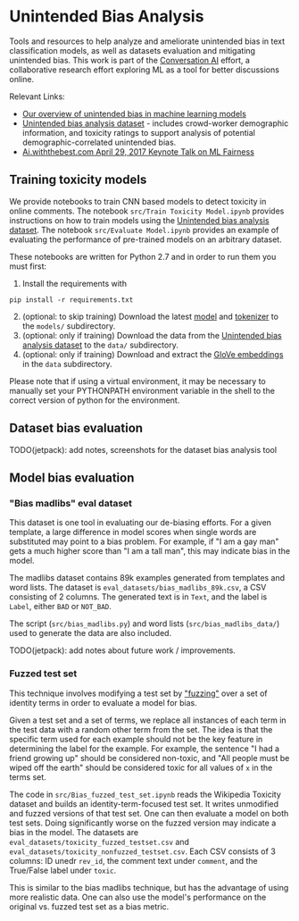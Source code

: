# Unintended Bias Analysis

Tools and resources to help analyze and ameliorate unintended bias in text
classification models, as well as datasets evaluation and mitigating unintended bias.
This work is part of the [Conversation AI](https://conversationai.github.io/) effort, a collaborative
research effort exploring ML as a tool for better discussions online.

Relevant Links:
 * [Our overview of unintended bias in machine learning models](https://conversationai.github.io/bias.html)
 * [Unintended bias analysis dataset](https://figshare.com/articles/Wikipedia_Talk_Labels_Toxicity/4563973) - includes crowd-worker demographic information, and toxicity ratings to support analysis of potential demographic-correlated unintended bias.
 * [Ai.withthebest.com April 29, 2017 Keynote Talk on ML Fairness](https://github.com/conversationai/conversationai-bias-analysis/blob/master/AI-with-the-best%20fairness%20presentation.pdf)


## Training toxicity models

We provide notebooks to train CNN based models to detect toxicity in online comments. The notebook `src/Train Toxicity Model.ipynb` provides instructions on how to train models using the [Unintended bias analysis dataset](https://figshare.com/articles/Wikipedia_Talk_Labels_Toxicity/4563973). The notebook `src/Evaluate Model.ipynb` provides an example of evaluating the performance of pre-trained models on an arbitrary dataset.

These notebooks are written for Python 2.7 and in order to run them you must first:

1. Install the requirements with 
```
pip install -r requirements.txt
```
2. (optional: to skip training) Download the latest [model](https://storage.googleapis.com/unintended-ml-bias-analysis/models/wiki_tox_labels_v1_model.h5) and [tokenizer](https://storage.googleapis.com/unintended-ml-bias-analysis/models/wiki_tox_labels_v1_tokenizer.pkl) to the `models/` subdirectory.
3. (optional: only if training) Download the data from the [Unintended bias analysis dataset](https://figshare.com/articles/Wikipedia_Talk_Labels_Toxicity/4563973) to the `data/` subdirectory.
4. (optional: only if training) Download and extract the [GloVe embeddings](http://nlp.stanford.edu/data/glove.6B.zip) in the `data` subdirectory.

Please note that if using a virtual environment, it may be necessary to manually set your PYTHONPATH environment variable in the shell to the correct version of python for the environment.

## Dataset bias evaluation

TODO(jetpack): add notes, screenshots for the dataset bias analysis tool

## Model bias evaluation

### "Bias madlibs" eval dataset

This dataset is one tool in evaluating our de-biasing efforts. For a given
template, a large difference in model scores when single words are substituted
may point to a bias problem. For example, if "I am a gay man" gets a much
higher score than "I am a tall man", this may indicate bias in the model.

The madlibs dataset contains 89k examples generated from templates and word
lists. The dataset is `eval_datasets/bias_madlibs_89k.csv`, a CSV consisting of
2 columns.  The generated text is in `Text`, and the label is `Label`, either
`BAD` or `NOT_BAD`.

The script (`src/bias_madlibs.py`) and word lists (`src/bias_madlibs_data/`)
used to generate the data are also included.

TODO(jetpack): add notes about future work / improvements.

### Fuzzed test set

This technique involves modifying a test set
by ["fuzzing"](https://en.wikipedia.org/wiki/Fuzzing) over a set of identity
terms in order to evaluate a model for bias.

Given a test set and a set of terms, we replace all instances of each term in
the test data with a random other term from the set. The idea is that the
specific term used for each example should not be the key feature in determining
the label for the example. For example, the sentence "I had a <x> friend growing
up" should be considered non-toxic, and "All <x> people must be wiped off the
earth" should be considered toxic for all values of `x` in the terms set.

The code in `src/Bias_fuzzed_test_set.ipynb` reads the Wikipedia Toxicity
dataset and builds an identity-term-focused test set. It writes unmodified and
fuzzed versions of that test set. One can then evaluate a model on both test
sets. Doing significantly worse on the fuzzed version may indicate a bias in the
model. The datasets are `eval_datasets/toxicity_fuzzed_testset.csv` and
`eval_datasets/toxicity_nonfuzzed_testset.csv`. Each CSV consists of 3 columns:
ID unedr `rev_id`, the comment text under `comment`, and the True/False label
under `toxic`.

This is similar to the bias madlibs technique, but has the advantage of using
more realistic data. One can also use the model's performance on the original
vs. fuzzed test set as a bias metric.
